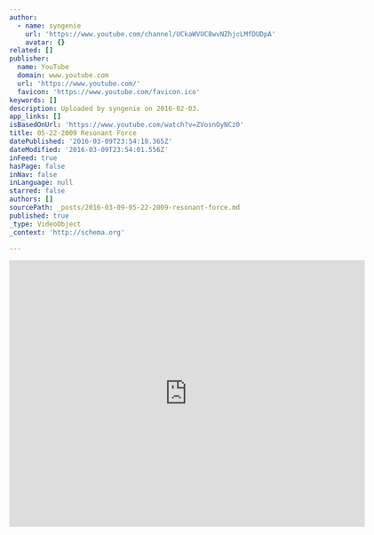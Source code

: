```yaml
---
author:
  - name: syngenie
    url: 'https://www.youtube.com/channel/UCkaWVUC8wvNZhjcLMfDUDpA'
    avatar: {}
related: []
publisher:
  name: YouTube
  domain: www.youtube.com
  url: 'https://www.youtube.com/'
  favicon: 'https://www.youtube.com/favicon.ico'
keywords: []
description: Uploaded by syngenie on 2016-02-03.
app_links: []
isBasedOnUrl: 'https://www.youtube.com/watch?v=ZVosnOyNCz0'
title: 05-22-2009 Resonant Force
datePublished: '2016-03-09T23:54:18.365Z'
dateModified: '2016-03-09T23:54:01.556Z'
inFeed: true
hasPage: false
inNav: false
inLanguage: null
starred: false
authors: []
sourcePath: _posts/2016-03-09-05-22-2009-resonant-force.md
published: true
_type: VideoObject
_context: 'http://schema.org'

---
```

<iframe src="https://cdn.embedly.com/widgets/media.html?src=https%3A%2F%2Fwww.youtube.com%2Fembed%2FZVosnOyNCz0%3Ffeature%3Doembed&amp;url=https%3A%2F%2Fwww.youtube.com%2Fwatch%3Fv%3DZVosnOyNCz0&amp;image=https%3A%2F%2Fi.ytimg.com%2Fvi%2FZVosnOyNCz0%2Fhqdefault.jpg&amp;key=b7d04c9b404c499eba89ee7072e1c4f7&amp;type=text%2Fhtml&amp;schema=youtube" width="640" height="480" scrolling="no" frameborder="0" allowfullscreen="allowfullscreen" style=""></iframe>
